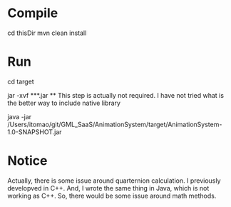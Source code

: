 # Compile

cd thisDir
mvn clean install

# Run

cd target

jar -xvf ***.jar ** This step is actually not required. I have not tried what is the better way to include native library

java -jar /Users/itomao/git/GML_SaaS/AnimationSystem/target/AnimationSystem-1.0-SNAPSHOT.jar

# Notice
Actually, there is some issue around quarternion calculation.
I previously developved in C++.
And, I wrote the same thing in Java, which is not working as C++.
So, there would be some issue around math methods.